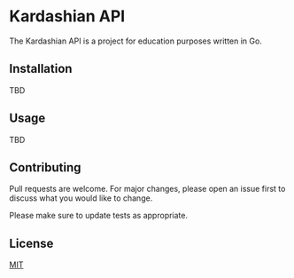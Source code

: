 # Kardashian API

The Kardashian API is a project for education purposes written in Go.

## Installation

TBD

## Usage

TBD

## Contributing

Pull requests are welcome. For major changes, please open an issue first to discuss what you would like to change.

Please make sure to update tests as appropriate.

## License

[MIT](/LICENSE)
